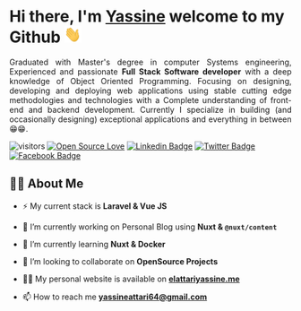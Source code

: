 <h1>
    Hi there, I'm <a href="https://www.elattariyassine.me/"><strong>Yassine</strong></a> welcome to my Github <img src="https://github.com/ELATTARIYassine/ELATTARIYassine/blob/master/Hi.gif" width="30px" height="30px">
</h1>

<p style="text-align: justify;">
Graduated with Master's degree in computer Systems engineering, Experienced and passionate <strong>Full Stack Software developer</strong> with a deep knowledge of Object Oriented Programming. Focusing on designing, developing and deploying web applications using stable cutting edge methodologies and technologies with a Complete understanding of front-end and backend development.
Currently I specialize in building (and occasionally designing) exceptional applications and everything in between 😁😁.
</p>

![visitors](https://visitor-badge.laobi.icu/badge?page_id=ELATTARIYassine.ELATTARIYassine)
[![Open Source Love](https://badges.frapsoft.com/os/v1/open-source.svg?v=102)](https://github.com/ellerbrock/open-source-badge/)
[![Linkedin Badge](https://img.shields.io/badge/-LinkedIn-blue?style=flat-square&logo=Linkedin&logoColor=white&link)](https://www.linkedin.com/in/elattari-yassine/)
[![Twitter  Badge](https://img.shields.io/badge/Twitter-%231877F2.svg?&style=flat-square&logo=twitter&logoColor=white)](https://twitter.com/ELATTARIYassine)
[![Facebook  Badge](https://img.shields.io/badge/Email-%231877F2.svg?&style=flat-square&logo=gmail&logoColor=white)](mailto:yassineattari64@gmail.com)

## 🙋‍♂️ About Me

- ⚡ My current stack is **Laravel & Vue JS**

- 🔭 I’m currently working on Personal Blog using **Nuxt & `@nuxt/content`**

- 🌱 I’m currently learning **Nuxt & Docker**

- 👯 I’m looking to collaborate on **OpenSource Projects**

- 👨‍💻 My personal website is available on **[elattariyassine.me](https://www.elattariyassine.me/)**

- 📫 How to reach me **yassineattari64@gmail.com**
